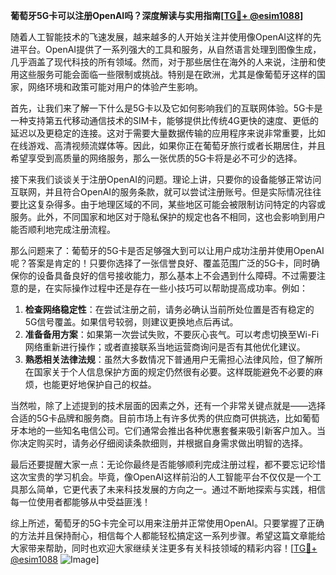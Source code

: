 **葡萄牙5G卡可以注册OpenAI吗？深度解读与实用指南[[TG💪+ @esim1088](https://t.me/s/esim1088)]**

随着人工智能技术的飞速发展，越来越多的人开始关注并使用像OpenAI这样的先进平台。OpenAI提供了一系列强大的工具和服务，从自然语言处理到图像生成，几乎涵盖了现代科技的所有领域。然而，对于那些居住在海外的人来说，注册和使用这些服务可能会面临一些限制或挑战。特别是在欧洲，尤其是像葡萄牙这样的国家，网络环境和政策可能对用户的体验产生影响。

首先，让我们来了解一下什么是5G卡以及它如何影响我们的互联网体验。5G卡是一种支持第五代移动通信技术的SIM卡，能够提供比传统4G更快的速度、更低的延迟以及更稳定的连接。这对于需要大量数据传输的应用程序来说非常重要，比如在线游戏、高清视频流媒体等。因此，如果你正在葡萄牙旅行或者长期居住，并且希望享受到高质量的网络服务，那么一张优质的5G卡将是必不可少的选择。

接下来我们谈谈关于注册OpenAI的问题。理论上讲，只要你的设备能够正常访问互联网，并且符合OpenAI的服务条款，就可以尝试注册账号。但是实际情况往往要比这复杂得多。由于地理区域的不同，某些地区可能会被限制访问特定的内容或服务。此外，不同国家和地区对于隐私保护的规定也各不相同，这也会影响到用户能否顺利地完成注册流程。

那么问题来了：葡萄牙的5G卡是否足够强大到可以让用户成功注册并使用OpenAI呢？答案是肯定的！只要你选择了一张信誉良好、覆盖范围广泛的5G卡，同时确保你的设备具备良好的信号接收能力，那么基本上不会遇到什么障碍。不过需要注意的是，在实际操作过程中还是存在一些小技巧可以帮助提高成功率。例如：

1. **检查网络稳定性**：在尝试注册之前，请务必确认当前所处位置是否有稳定的5G信号覆盖。如果信号较弱，则建议更换地点后再试。
2. **准备备用方案**：如果第一次尝试失败，不要灰心丧气。可以考虑切换至Wi-Fi网络重新进行操作；或者直接联系当地运营商询问是否有其他优化建议。
3. **熟悉相关法律法规**：虽然大多数情况下普通用户无需担心法律风险，但了解所在国家关于个人信息保护方面的规定仍然很有必要。这样既能避免不必要的麻烦，也能更好地保护自己的权益。

当然啦，除了上述提到的技术层面的因素之外，还有一个非常关键点就是——选择合适的5G卡品牌和服务商。目前市场上有许多优秀的供应商可供挑选，比如葡萄牙本地的一些知名电信公司。它们通常会推出各种优惠套餐来吸引新客户加入。当你决定购买时，请务必仔细阅读条款细则，并根据自身需求做出明智的选择。

最后还要提醒大家一点：无论你最终是否能够顺利完成注册过程，都不要忘记珍惜这次宝贵的学习机会。毕竟，像OpenAI这样前沿的人工智能平台不仅仅是一个工具那么简单，它更代表了未来科技发展的方向之一。通过不断地探索与实践，相信每一位使用者都能够从中受益匪浅！

综上所述，葡萄牙的5G卡完全可以用来注册并正常使用OpenAI。只要掌握了正确的方法并且保持耐心，相信每个人都能轻松搞定这一系列步骤。希望这篇文章能给大家带来帮助，同时也欢迎大家继续关注更多有关科技领域的精彩内容！[[TG💪+ @esim1088](https://t.me/s/esim1088) ![Image](https://i.postimg.cc/4NQfJmqS/Snipaste-2025-05-13-00-14-12.png)]
